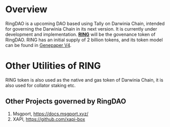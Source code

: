 # Overview
RingDAO is a upcoming DAO based using Tally on Darwinia Chain, intended for governing the Darwinia Chain in its next version. It is currently under development and implementation. [**RING**](https://coinmarketcap.com/currencies/darwinia-network/) will be the govenance token of RingDAO. RING has an initial supply of 2 billion tokens, and its token model can be found in [Genepaper V4](https://darwinia.network/Genepaper_v4.pdf).

# Other Utilities of RING

RING token is also used as the native and gas token of Darwinia Chain, it is also used for collator staking etc.

## Other Projects governed by RingDAO

  1. Msgport, https://docs.msgport.xyz/
  2. XAPI, https://github.com/xapi-box

